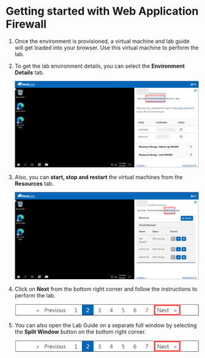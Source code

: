# Getting started with Web Application Firewall 

1. Once the environment is provisioned, a virtual machine and lab guide will get loaded into your browser. Use this virtual machine to perform the lab.

1. To get the lab environment details, you can select the **Environment Details** tab.

    ![](../images/waf002.png)
    
1. Also, you can **start, stop and restart** the virtual machines from the **Resources** tab.

    ![](../images/waf003.png)
    
1. Click on **Next** from the bottom right corner and follow the instructions to perform the lab.

    ![](../images/image_011.png)
    
1. You can also open the Lab Guide on a separate full window by selecting the **Split Window** button on the bottom right corner.

    ![](../images/image_011.png)

